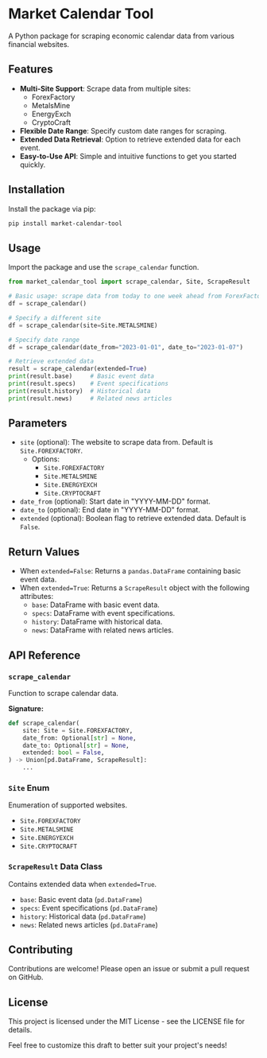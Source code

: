 # Market Calendar Tool

A Python package for scraping economic calendar data from various financial websites.

## Features

- **Multi-Site Support**: Scrape data from multiple sites:
  - ForexFactory
  - MetalsMine
  - EnergyExch
  - CryptoCraft
- **Flexible Date Range**: Specify custom date ranges for scraping.
- **Extended Data Retrieval**: Option to retrieve extended data for each event.
- **Easy-to-Use API**: Simple and intuitive functions to get you started quickly.

## Installation

Install the package via pip:

```bash
pip install market-calendar-tool
```

## Usage

Import the package and use the `scrape_calendar` function.

```python
from market_calendar_tool import scrape_calendar, Site, ScrapeResult

# Basic usage: scrape data from today to one week ahead from ForexFactory
df = scrape_calendar()

# Specify a different site
df = scrape_calendar(site=Site.METALSMINE)

# Specify date range
df = scrape_calendar(date_from="2023-01-01", date_to="2023-01-07")

# Retrieve extended data
result = scrape_calendar(extended=True)
print(result.base)     # Basic event data
print(result.specs)    # Event specifications
print(result.history)  # Historical data
print(result.news)     # Related news articles
```

## Parameters

- `site` (optional): The website to scrape data from. Default is `Site.FOREXFACTORY`.
  - Options:
    - `Site.FOREXFACTORY`
    - `Site.METALSMINE`
    - `Site.ENERGYEXCH`
    - `Site.CRYPTOCRAFT`
- `date_from` (optional): Start date in "YYYY-MM-DD" format.
- `date_to` (optional): End date in "YYYY-MM-DD" format.
- `extended` (optional): Boolean flag to retrieve extended data. Default is `False`.

## Return Values

- When `extended=False`: Returns a `pandas.DataFrame` containing basic event data.
- When `extended=True`: Returns a `ScrapeResult` object with the following attributes:
  - `base`: DataFrame with basic event data.
  - `specs`: DataFrame with event specifications.
  - `history`: DataFrame with historical data.
  - `news`: DataFrame with related news articles.

## API Reference

### `scrape_calendar`

Function to scrape calendar data.

**Signature:**

```python
def scrape_calendar(
    site: Site = Site.FOREXFACTORY,
    date_from: Optional[str] = None,
    date_to: Optional[str] = None,
    extended: bool = False,
) -> Union[pd.DataFrame, ScrapeResult]:
    ...
```

### `Site` Enum

Enumeration of supported websites.

- `Site.FOREXFACTORY`
- `Site.METALSMINE`
- `Site.ENERGYEXCH`
- `Site.CRYPTOCRAFT`

### `ScrapeResult` Data Class

Contains extended data when `extended=True`.

- `base`: Basic event data (`pd.DataFrame`)
- `specs`: Event specifications (`pd.DataFrame`)
- `history`: Historical data (`pd.DataFrame`)
- `news`: Related news articles (`pd.DataFrame`)

## Contributing

Contributions are welcome! Please open an issue or submit a pull request on GitHub.

## License

This project is licensed under the MIT License - see the LICENSE file for details.

Feel free to customize this draft to better suit your project's needs!
